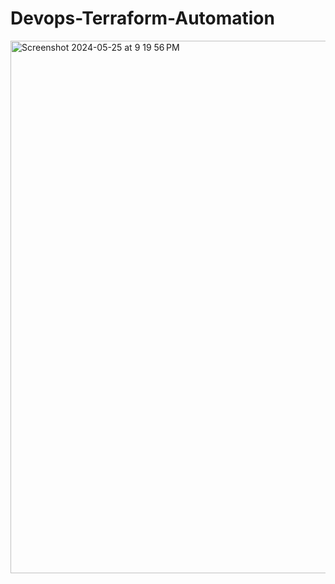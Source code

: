 # Devops-Terraform-Automation









<img width="852" alt="Screenshot 2024-05-25 at 9 19 56 PM" src="https://github.com/AryanAtel1034/Devops-Terraform-Automation/assets/115566468/d9c2097e-34c5-46ce-b435-73c52dd991b4">
